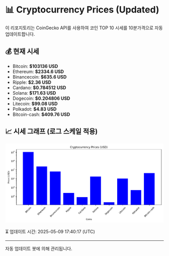 
# 📊 Cryptocurrency Prices (Updated)

이 리포지토리는 CoinGecko API를 사용하여 코인 TOP 10 시세를 10분가격으로 자동 업데이트합니다.

## 💰 현재 시세
- Bitcoin: **$103136 USD**
- Ethereum: **$2334.6 USD**
- Binancecoin: **$635.6 USD**
- Ripple: **$2.36 USD**
- Cardano: **$0.784512 USD**
- Solana: **$171.63 USD**
- Dogecoin: **$0.204806 USD**
- Litecoin: **$99.08 USD**
- Polkadot: **$4.83 USD**
- Bitcoin-cash: **$409.76 USD**

## 📈 시세 그래프 (로그 스케일 적용)
![Crypto Prices](crypto_prices.png)

⏳ 업데이트 시간: 2025-05-09 17:40:17 (UTC)

---
자동 업데이트 봇에 의해 관리됩니다.
